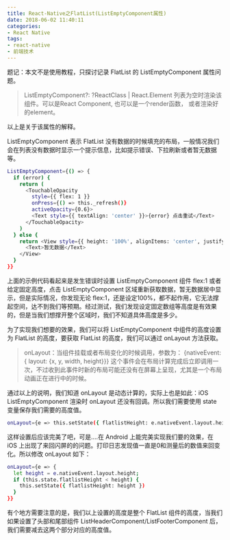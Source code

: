 ```yaml
---
title: React-Native之FlatList(ListEmptyComponent属性)
date: 2018-06-02 11:40:11
categories: 
- React Native
tags:
- react-native
- 前端技术
---
```

题记：本文不是使用教程，只探讨记录 FlatList 的 ListEmptyComponent 属性问题。

> ListEmptyComponent?: ?ReactClass<any> | React.Element<any>
> 列表为空时渲染该组件。可以是React Component, 也可以是一个render函数， 或者渲染好的element。

以上是关于该属性的解释。

ListEmptyComponent 表示 FlatList 没有数据的时候填充的布局，一般情况我们会在列表没有数据时显示一个提示信息，比如提示错误、下拉刷新或者暂无数据等。
<!-- more -->

```bash
ListEmptyComponent={() => {
  if (error) {
    return (
      <TouchableOpacity
        style={{ flex: 1 }}
        onPress={() => this._refresh()}
        activeOpacity={0.6}>
        <Text style={{ textAlign: 'center' }}>{error} 点击重试</Text>
      </TouchableOpacity>
    )
  } else {
    return <View style={{ height: '100%', alignItems: 'center', justifyContent: 'center' }}>
      <Text>暂无数据</Text>
    </View>
  }
}}
```

上面的示例代码看起来是发生错误时设置 ListEmptyComponent 组件 flex:1 或者给定固定高度，点击 ListEmptyComponent 区域重新获取数据，暂无数据居中显示，但是实际情况，你发现无论 flex:1，还是设定100%，都不起作用，它无法撑起空间，达不到我们等预期。经过测试，我们发现设定固定数组等高度是有效果的，但是当我们想撑开整个区域时，我们不知道具体高度是多少。

为了实现我们想要的效果，我们可以将 ListEmptyComponent 中组件的高度设置为 FlatList 的高度，要获取 FlatList 的高度，我们可以通过 onLayout 方法获取。
> onLayout：当组件挂载或者布局变化的时候调用，参数为：
> {nativeEvent: { layout: {x, y, width, height}}}
> 这个事件会在布局计算完成后立即调用一次，不过收到此事件时新的布局可能还没有在屏幕上呈现，尤其是一个布局动画正在进行中的时候。

通过以上的说明，我们知道 onLayout 是动态计算的，实际上也是如此：iOS ListEmptyComponent 渲染时 onLayout 还没有回调。所以我们需要使用 state 变量保存我们需要的高度值。

```bash
onLayout={e => this.setState({ flatlistHeight: e.nativeEvent.layout.height })}
```

这样设置后应该完美了吧，可是....在 Android 上能完美实现我们要的效果，在 iOS 上出现了来回闪屏的的问题。打印日志发现值一直是0和测量后的数值来回变化。所以修改 onLayout 如下：

```bash
onLayout={e => {
  let height = e.nativeEvent.layout.height;
  if (this.state.flatlistHeight < height) {
    this.setState({ flatlistHeight: height })
  }
}}
```

有个地方需要注意的是，我们以上设置的高度是整个 FlatList 组件的高度，当我们如果设置了头部和尾部组件 ListHeaderComponent/ListFooterComponent 后，我们需要减去这两个部分对应的高度值。

<!-- 参考文章：http://www.sinmeng.net/info/31-1129-1.html -->
